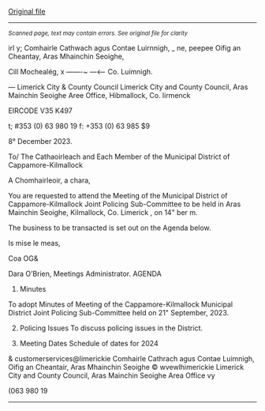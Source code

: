 [Original file](https://www.limerick.ie/sites/default/files/media/documents/2023-12/01-agenda-for-the-december-meeting-of-the-joint-policing-committee-2023.pdf)

---
*<small>Scanned page, text may contain errors. See original file for clarity</small>*  

irl y; Comhairle Cathwach agus Contae Luirnnigh,
_ ne, peepee Oifig an Cheantay, Aras Mhainchin Seoighe,

Cill Mochealég,
x ——-~ —<— Co. Luimnigh.

— Limerick City
& County Council Limerick City and County Council,
Aras Mainchin Seoighe Aree Office,
Hibmallock,
Co. lirmenck

EIRCODE V35 K497

t; #353 (0) 63 980 19
f: +353 (0) 63 985 $9

8° December 2023.

To/ The Cathaoirleach and Each Member of the Municipal District of Cappamore-Kilmallock

A Chomhairleoir, a chara,

You are requested to attend the Meeting of the Municipal District of Cappamore-Kilmallock Joint
Policing Sub-Committee to be held in Aras Mainchin Seoighe, Kilmallock, Co. Limerick , on
14" ber m.

The business to be transacted is set out on the Agenda below.

Is mise le meas,

Coa OG&

Dara O’Brien,
Meetings Administrator.
AGENDA
1. Minutes

To adopt Minutes of Meeting of the Cappamore-Kilmallock Municipal District Joint Policing
Sub-Committee held on 21" September, 2023.

2. Policing Issues
To discuss policing issues in the District.

3. Meeting Dates
Schedule of dates for 2024

& customerservices@limerickie
Comhairle Cathrach agus Contae Luimnigh, Oifig an Cheantair, Aras Mhainchin Seoighe © wvewlhimerickie
Limerick City and County Council, Aras Mainchin Seoighe Area Office vy

(063 980 19


---
